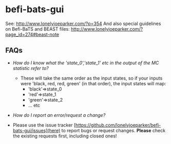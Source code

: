 # befi-bats-gui
See: http://www.lonelyjoeparker.com/?p=354
And also special guidelines on Befi-BaTS and BEAST files: http://www.lonelyjoeparker.com/?page_id=274#beast-note

## FAQs ##

* *How do I know what the 'state_0','state_1' etc in the output of the MC statistic refer to?*
  - These will take the same order as the input states, so if your inputs were 'black, red, red, green' (in that order), the input states will map:
    - 'black'=>state_0
    - 'red'=>state_1
    - 'green'=>state_2
    - ... etc
  
* *How do I report an error/request a change?*
 - Please use the issue tracker [https://github.com/lonelyjoeparker/befi-bats-gui/issues](here) to report bugs or request changes. **Please** check the existing requests first, including closed ones!

